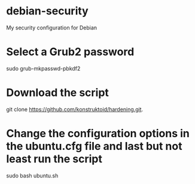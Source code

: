 # debian-security
My security configuration for Debian

# Select a Grub2 password
sudo grub-mkpasswd-pbkdf2
# Download the script
git clone https://github.com/konstruktoid/hardening.git.
# Change the configuration options in the ubuntu.cfg file and last but not least run the script 
sudo bash ubuntu.sh
